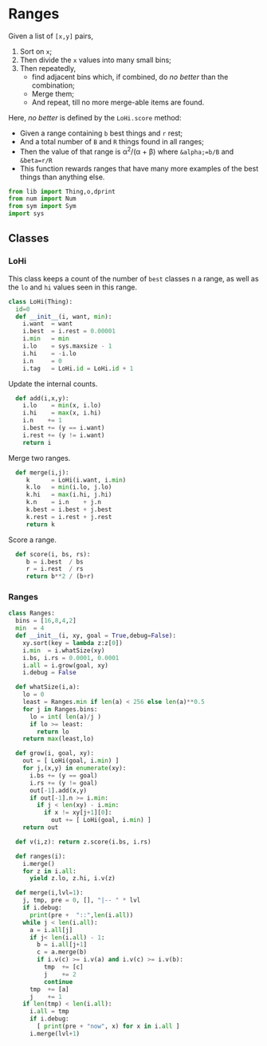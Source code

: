 # Ranges
Given a list of `[x,y]` pairs,

1. Sort on `x`; 
2. Then divide the `x` values into many small bins;
2. Then repeatedly,
   - find adjacent bins which, if combined, 
     do _no better_ than the combination;
   - Merge them;
   - And repeat, till no more merge-able items are found.

Here, _no better_ is defined by the `LoHi.score` method:

- Given a range containing `b` best things and `r` rest;
- And a total number of `B` and `R` things found in all ranges;
- Then the value of that range is 
  &alpha;<sup>2</sup>/(&alpha; + &beta;) 
  where `&alpha;=b/B` and `&beta=r/R`
- This function rewards ranges that have many more examples
  of the best things than anything else.

```py
from lib import Thing,o,dprint
from num import Num
from sym import Sym
import sys
```
## Classes
### LoHi
This class keeps a count of the number of `best` classes  n a range,
as well as the `lo` and `hi`  values seen in this range.

```py
class LoHi(Thing):
  id=0
  def __init__(i, want, min):
    i.want  = want
    i.best  = i.rest = 0.00001
    i.min   = min
    i.lo    = sys.maxsize - 1
    i.hi    = -i.lo
    i.n     = 0
    i.tag   = LoHi.id = LoHi.id + 1
```
Update the internal counts.

```py    
  def add(i,x,y):
    i.lo    = min(x, i.lo)
    i.hi    = max(x, i.hi)
    i.n    += 1
    i.best += (y == i.want)
    i.rest += (y != i.want)
    return i
```
Merge two ranges.
```py
  def merge(i,j):
     k      = LoHi(i.want, i.min)
     k.lo   = min(i.lo, j.lo)
     k.hi   = max(i.hi, j.hi)
     k.n    = i.n    + j.n
     k.best = i.best + j.best
     k.rest = i.rest + j.rest
     return k
```
Score a range.
```py
  def score(i, bs, rs):
     b = i.best  / bs
     r = i.rest  / rs
     return b**2 / (b+r)
```
### Ranges
```py
class Ranges:
  bins = [16,8,4,2]
  min  = 4
  def __init__(i, xy, goal = True,debug=False):
    xy.sort(key = lambda z:z[0])
    i.min  = i.whatSize(xy)
    i.bs, i.rs = 0.0001, 0.0001
    i.all = i.grow(goal, xy)
    i.debug = False

  def whatSize(i,a):
    lo = 0
    least = Ranges.min if len(a) < 256 else len(a)**0.5
    for j in Ranges.bins:
      lo = int( len(a)/j )
      if lo >= least:  
        return lo
    return max(least,lo)

  def grow(i, goal, xy):
    out = [ LoHi(goal, i.min) ]
    for j,(x,y) in enumerate(xy):
      i.bs += (y == goal)
      i.rs += (y != goal)
      out[-1].add(x,y)
      if out[-1].n >= i.min: 
        if j < len(xy) - i.min:
          if x != xy[j+1][0]:
            out += [ LoHi(goal, i.min) ]
    return out

  def v(i,z): return z.score(i.bs, i.rs)

  def ranges(i):
    i.merge() 
    for z in i.all: 
      yield z.lo, z.hi, i.v(z)

  def merge(i,lvl=1):
    j, tmp, pre = 0, [], "|-- " * lvl
    if i.debug:
      print(pre +  "::",len(i.all))
    while j < len(i.all):
      a = i.all[j]
      if j< len(i.all) - 1:
        b = i.all[j+1]
        c = a.merge(b)
        if i.v(c) >= i.v(a) and i.v(c) >= i.v(b):
          tmp  += [c]
          j    += 2
          continue
      tmp  += [a]
      j    += 1
    if len(tmp) < len(i.all):
      i.all = tmp
      if i.debug:
        [ print(pre + "now", x) for x in i.all ]
      i.merge(lvl+1)
```
